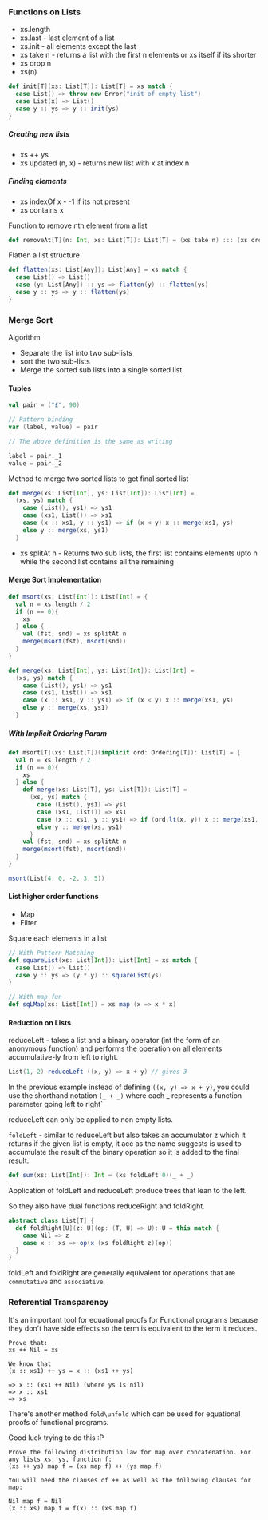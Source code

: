 ### Functions on Lists

+ xs.length
+ xs.last - last element of a list
+ xs.init - all elements except the last
+ xs take n - returns a list with the first n elements or xs itself if its shorter
+ xs drop n
+ xs(n)

```scala
def init[T](xs: List[T]): List[T] = xs match {
  case List() => throw new Error("init of empty list")
  case List(x) => List()
  case y :: ys => y :: init(ys)
}
```

##### Creating new lists

+ xs ++ ys
+ xs updated (n, x) - returns new list with x at index n

##### Finding elements

+ xs indexOf x - -1 if its not present 
+ xs contains x

Function to remove nth element from a list

```scala
def removeAt[T](n: Int, xs: List[T]): List[T] = (xs take n) ::: (xs drop n+1)
```

Flatten a list structure

```scala
def flatten(xs: List[Any]): List[Any] = xs match {
  case List() => List()
  case (y: List[Any]) :: ys => flatten(y) :: flatten(ys)
  case y :: ys => y :: flatten(ys)
}
```


### Merge Sort

Algorithm

+ Separate the list into two sub-lists
+ sort the two sub-lists
+ Merge the sorted sub lists into a single sorted list

#### Tuples

```scala
val pair = ("£", 90)

// Pattern binding
var (label, value) = pair

// The above definition is the same as writing

label = pair._1
value = pair._2
```


Method to merge two sorted lists to get final sorted list

```scala
def merge(xs: List[Int], ys: List[Int]): List[Int] =
  (xs, ys) match {
    case (List(), ys1) => ys1
    case (xs1, List()) => xs1
    case (x :: xs1, y :: ys1) => if (x < y) x :: merge(xs1, ys)
    else y :: merge(xs, ys1)
  }
```

+ xs splitAt n - Returns two sub lists, the first list contains elements upto n while
the second list contains all the remaining

#### Merge Sort Implementation
```scala
def msort(xs: List[Int]): List[Int] = {
  val n = xs.length / 2 
  if (n == 0){
    xs
  } else {
    val (fst, snd) = xs splitAt n
    merge(msort(fst), msort(snd))
  }
}

def merge(xs: List[Int], ys: List[Int]): List[Int] =
  (xs, ys) match {
    case (List(), ys1) => ys1
    case (xs1, List()) => xs1
    case (x :: xs1, y :: ys1) => if (x < y) x :: merge(xs1, ys)
    else y :: merge(xs, ys1)
  }
```

##### With Implicit Ordering Param

```scala
def msort[T](xs: List[T])(implicit ord: Ordering[T]): List[T] = {
  val n = xs.length / 2
  if (n == 0){
    xs
  } else {
    def merge(xs: List[T], ys: List[T]): List[T] =
      (xs, ys) match {
        case (List(), ys1) => ys1
        case (xs1, List()) => xs1
        case (x :: xs1, y :: ys1) => if (ord.lt(x, y)) x :: merge(xs1, ys)
        else y :: merge(xs, ys1)
      }
    val (fst, snd) = xs splitAt n
    merge(msort(fst), msort(snd))
  }
}

msort(List(4, 0, -2, 3, 5))
```

#### List higher order functions

+ Map
+ Filter 

Square each elements in a list

```scala
// With Pattern Matching
def squareList(xs: List[Int]): List[Int] = xs match {
  case List() => List()
  case y :: ys => (y * y) :: squareList(ys) 
}

// With map fun
def sqLMap(xs: List[Int]) = xs map (x => x * x)
```

#### Reduction on Lists

reduceLeft - takes a list and a binary operator (int the form of an anonymous function) and performs the operation on all elements
accumulative-ly from left to right.


```scala
List(1, 2) reduceLeft ((x, y) => x + y) // gives 3
```

In the previous example instead of defining `((x, y) => x + y)`, you could use the
shorthand notation `(_ + _)` where each _ represents a function parameter going left
to right`

reduceLeft can only be applied to non empty lists.

`foldLeft` - similar to reduceLeft but also takes an accumulator z which it returns if the given list is empty,
it acc as the name suggests is used to accumulate the result of the binary operation so it is added to the final
result.

```scala
def sum(xs: List[Int]): Int = (xs foldLeft 0)(_ + _)
```

Application of foldLeft and reduceLeft produce trees that lean to the left.

So they also have dual functions reduceRight and foldRight.

```scala
abstract class List[T] {
  def foldRight[U](z: U)(op: (T, U) => U): U = this match {
    case Nil => z
    case x :: xs => op(x (xs foldRight z)(op))
  }
}

```

foldLeft and foldRight are generally equivalent for operations that are 
`commutative` and `associative`.


### Referential Transparency

It's an important tool for equational proofs for Functional programs because they don't have side effects
so the term is equivalent to the term it reduces.

```
Prove that:
xs ++ Nil = xs

We know that
(x :: xs1) ++ ys = x :: (xs1 ++ ys)

=> x :: (xs1 ++ Nil) (where ys is nil)
=> x :: xs1
=> xs
```

There's another method `fold\unfold` which can be used for equational proofs of functional programs.

Good luck trying to do this :P

```
Prove the following distribution law for map over concatenation. For any lists xs, ys, function f:
(xs ++ ys) map f = (xs map f) ++ (ys map f)

You will need the clauses of ++ as well as the following clauses for map:

Nil map f = Nil
(x :: xs) map f = f(x) :: (xs map f)
```